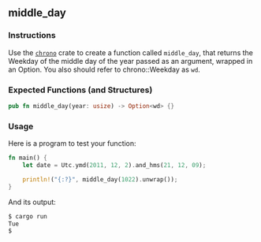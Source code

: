 ## middle_day

### Instructions

Use the [`chrono`](https://docs.rs/chrono/0.4.19/chrono/index.html) crate to create a function called `middle_day`, that returns the Weekday of the middle day of the year passed as an argument, wrapped in an Option.
You also should refer to chrono::Weekday as `wd`.

### Expected Functions (and Structures)

```rs
pub fn middle_day(year: usize) -> Option<wd> {}
```

### Usage

Here is a program to test your function:

```rs
fn main() {
    let date = Utc.ymd(2011, 12, 2).and_hms(21, 12, 09);

    println!("{:?}", middle_day(1022).unwrap());
}
```

And its output:

```sh
$ cargo run
Tue
$
```
